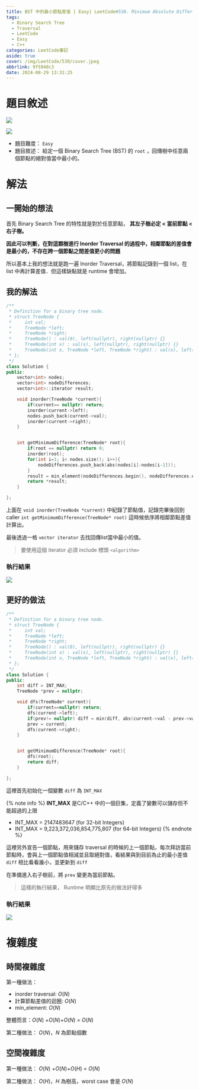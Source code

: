 ```yaml
---
title: BST 中的最小節點差值 | Easy| LeetCode#530. Minimum Absolute Difference in BST
tags:
  - Binary Search Tree
  - Traversal
  - LeetCode
  - Easy
  - C++
categories: LeetCode筆記
aside: true
cover: /img/LeetCode/530/cover.jpeg
abbrlink: 9f5948c3
date: 2024-08-29 13:31:25
---
```


# 題目敘述

![](/img/LeetCode/530/question.jpeg)

![](/img/LeetCode/530/question2.jpeg)

- 題目難度： `Easy`
- 題目敘述： 給定一個 Binary Search Tree (BST) 的 `root` ，回傳樹中任意兩個節點的絕對值當中最小的。


# 解法


## 一開始的想法

首先 Binary Search Tree 的特性就是對於任意節點， **其左子樹必定 < 當前節點 < 右子樹。**

**因此可以判斷，在對這顆樹進行 Inorder Traversal 的過程中，相鄰節點的差值會是最小的，不存在跨一個節點之間差值更小的問題**

所以基本上我的想法就是跑一遍 Inorder Traversal，將節點記錄到一個 list，在 list 中再計算差值．但這樣缺點就是 runtime 會增加。

## 我的解法

```cpp
/**
 * Definition for a binary tree node.
 * struct TreeNode {
 *     int val;
 *     TreeNode *left;
 *     TreeNode *right;
 *     TreeNode() : val(0), left(nullptr), right(nullptr) {}
 *     TreeNode(int x) : val(x), left(nullptr), right(nullptr) {}
 *     TreeNode(int x, TreeNode *left, TreeNode *right) : val(x), left(left), right(right) {}
 * };
 */
class Solution {
public:
    vector<int> nodes;
    vector<int> nodeDifferences;
    vector<int>::iterator result;

    void inorder(TreeNode *current){
        if(current== nullptr) return;
        inorder(current->left);
        nodes.push_back(current->val);
        inorder(current->right);
    }


    int getMinimumDifference(TreeNode* root){
        if(root == nullptr) return 0;
        inorder(root);
        for(int i=1; i< nodes.size(); i++){
            nodeDifferences.push_back(abs(nodes[i]-nodes[i-1]));
        }
        result = min_element(nodeDifferences.begin(), nodeDifferences.end());
        return *result;
    }

};
```

上面在 `void inorder(TreeNode *current)` 中紀錄了節點值，記錄完畢後回到 caller `int getMinimumDifference(TreeNode* root)` 這時候依序將相鄰節點差值計算出。

最後透過一格 `vector iterator` 去找回傳list當中最小的值。

> 要使用這個 iterator 必須 include 標頭 `<algorithm>`

### 執行結果

![](/img/LeetCode/530/result.jpeg)

## 更好的做法

```cpp
/**
 * Definition for a binary tree node.
 * struct TreeNode {
 *     int val;
 *     TreeNode *left;
 *     TreeNode *right;
 *     TreeNode() : val(0), left(nullptr), right(nullptr) {}
 *     TreeNode(int x) : val(x), left(nullptr), right(nullptr) {}
 *     TreeNode(int x, TreeNode *left, TreeNode *right) : val(x), left(left), right(right) {}
 * };
 */
class Solution {
public:
    int diff = INT_MAX;
    TreeNode *prev = nullptr;

    void dfs(TreeNode* current){
        if(current==nullptr) return;
        dfs(current->left);
        if(prev!= nullptr) diff = min(diff, abs(current->val - prev->val));
        prev = current;
        dfs(current->right);
    }


    int getMinimumDifference(TreeNode* root){
        dfs(root);
        return diff;
    }

};
```

這裡首先初始化一個變數 `diff` 為  `INT_MAX`

{% note info %}
**INT_MAX** 是C/C++ 中的一個巨集，定義了變數可以儲存但不能超過的上限
- INT_MAX = 2147483647   (for 32-bit Integers)
- INT_MAX = 9,223,372,036,854,775,807   (for 64-bit Integers)
{% endnote %}

這裡另外宣告一個節點，用來儲存 traversal 的時候的上一個節點，每次拜訪當前節點時，會與上一個節點值相減並且取絕對值，看結果與到目前為止的最小差值 `diff` 相比看看誰小，並更新到 `diff`

在準備進入右子樹前，將 `prev` 變更為當前節點。

> 這樣的執行結果， Runtime 明顯比原先的做法好得多

### 執行結果

![](/img/LeetCode/530/result2.jpeg)

# 複雜度

## 時間複雜度

第一種做法：

- inorder traversal: $O(N)$
- 計算節點差值的迴圈: $O(N)$
- min_element: $O(N)$

整體而言：$O(N)$ +$O(N)$+$O(N)$ = $O(N)$ 

第二種做法：
$O(N)$，$N$ 為節點個數

## 空間複雜度

第一種做法： $O(N)$ +$O(N)$+$O(H)$ = $O(N)$ 

第二種做法：
$O(H)$，$H$ 為樹高，worst case 會是 $O(N)$